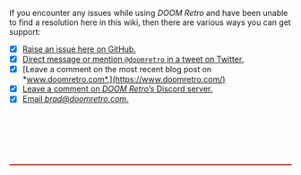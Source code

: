 If you encounter any issues while using *DOOM Retro* and have been unable to find a resolution here in this wiki, then there are various ways you can get support:

- [x] [Raise an issue here on GitHub.](https://github.com/bradharding/doomretro/issues/new)
- [x] [Direct message or mention <code>@doomretro</code> in a tweet on Twitter.](https://twitter.com/doomretro)
- [x] [Leave a comment on the most recent blog post on *www.doomretro.com*.](https://www.doomretro.com/)
- [x] [Leave a comment on *DOOM Retro’s* Discord server.](https://discord.gg/jAfAyWG)
- [x] [Email *brad@doomretro.com*.](mailto:brad@doomretro.com)

<br>
<br>
<br>
<br>

![](https://github.com/bradharding/www.doomretro.com/blob/master/wiki/bigdivider.png?raw=true)